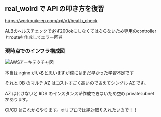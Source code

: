 ## real_wolrd で API の叩き方を復習

https://workoutkeep.com/api/v1/health_check

ALBのヘルスチェックで必ず200okにしなくてはならないため専用のcontrollerとrouteを作成してエラー回避

### 現時点でのインフラ構成図

![AWSアーキテクチャ図](https://github.com/uenomoto/real_world_kai/assets/113354283/c1ab4dae-b3b6-4f75-a71d-4e2dab0519e5)


本当は nginx がいると思いますが僕にはまだ早かった学習不足です

それと DB のマルチ AZ はコストすごく高いのであえてシングル AZ です。

AZ はわけないと RDS のインスタンスが作成できないため空の privatesubnet があります。

CI/CD はこれからやります。オリプロでは絶対取り入れたいので！！
